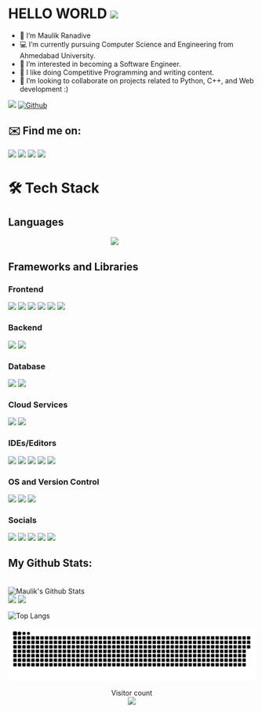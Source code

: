 # HELLO WORLD <img src="https://raw.githubusercontent.com/MartinHeinz/MartinHeinz/master/wave.gif" width="48">

- 🔭 I’m Maulik Ranadive 
- 💻 I’m currently pursuing Computer Science and Engineering from Ahmedabad University.
- 👀 I’m interested in becoming a Software Engineer.
- 🌱 I like doing Competitive Programming and writing content.
- :slightly_smiling_face: I’m looking to collaborate on projects related to Python, C++, and Web development :)

<!---
Maulik176/Maulik176 is a ✨ special ✨ repository because its `README.md` (this file) appears on your GitHub profile.
You can click the Preview link to take a look at your changes.
--->
![](https://visitor-badge.laobi.icu/badge?page_id=Maulik176.Maulik176)
[![Github](https://img.shields.io/github/followers/Maulik176?label=Follow&style=social)](https://github.com/Maulik176)

## ✉️ Find me on: 

[<img src="https://img.shields.io/badge/Gmail-D14836?style=for-the-badge&logo=gmail&logoColor=white" />](mailto:maulikranadive355@gmail.com)
[<img src="https://img.shields.io/badge/website-000000?style=for-the-badge&logo=About.me&logoColor=white" />](https://maulik-ranadive-portfolio.netlify.app/)
[<img src="https://img.shields.io/badge/LinkedIn-0077B5?style=for-the-badge&logo=linkedin&logoColor=white" />](https://www.linkedin.com/in/maulik-ranadive/)
[<img src="https://img.shields.io/badge/Instagram-E4405F?style=for-the-badge&logo=instagram&logoColor=white" />](https://www.instagram.com/__maulik__17__/)



# 🛠️ Tech Stack

## Languages

<p align="center">
  <a href="https://skillicons.dev" style='align-content: space-between;'>
    <img src="https://skillicons.dev/icons?i=js,html,css,typescript,cpp,python&perline=8" style="text-indent: 5em; " />
  </a>
</p>

## Frameworks and Libraries


### Frontend
<p float="left">
<img src="https://img.shields.io/badge/React-20232A?style=for-the-badge&logo=react&logoColor=61DAFB">
<img src="https://img.shields.io/badge/Redux-593D88?style=for-the-badge&logo=redux&logoColor=white">
<img src="https://img.shields.io/badge/next.js-000000?style=for-the-badge&logo=nextdotjs&logoColor=white">
<img src="https://img.shields.io/badge/Tailwind_CSS-38B2AC?style=for-the-badge&logo=tailwind-css&logoColor=white">
<img src="https://img.shields.io/badge/Bootstrap-563D7C?style=for-the-badge&logo=bootstrap&logoColor=white">
<img src="https://img.shields.io/badge/jQuery-0769AD?style=for-the-badge&logo=jquery&logoColor=white">
</p>


### Backend

<p float="left">
<img src="https://img.shields.io/badge/Node.js-43853D?style=for-the-badge&logo=node.js&logoColor=white">
<img src="https://img.shields.io/badge/Express.js-404D59?style=for-the-badge">
</p>


### Database
<p float="float">
<img src="https://img.shields.io/badge/MongoDB-4EA94B?style=for-the-badge&logo=mongodb&logoColor=white">
<img src="https://img.shields.io/badge/MySQL-00000F?style=for-the-badge&logo=mysql&logoColor=white">
</p>


### Cloud Services
<p float="left">
<img src="https://img.shields.io/badge/Netlify-00C7B7?style=for-the-badge&logo=netlify&logoColor=white">
<img src="https://img.shields.io/badge/Google_Cloud-4285F4?style=for-the-badge&logo=google-cloud&logoColor=white">
</p>

### IDEs/Editors
<p float="left">
<img src="https://img.shields.io/badge/Visual_Studio_Code-0078D4?style=for-the-badge&logo=visual%20studio%20code&logoColor=white">
<img src="https://img.shields.io/badge/Atom-66595C?style=for-the-badge&logo=Atom&logoColor=white">
<img src="https://img.shields.io/badge/Arduino_IDE-00979D?style=for-the-badge&logo=arduino&logoColor=white">
<img src="https://img.shields.io/badge/Colab-F9AB00?style=for-the-badge&logo=googlecolab&color=525252">
<img src="https://img.shields.io/badge/Codesandbox-000000?style=for-the-badge&logo=CodeSandbox&logoColor=white">
</p>

### OS and Version Control

<p float="left">

<img src="https://img.shields.io/badge/Windows-0078D6?style=for-the-badge&logo=windows&logoColor=white" />
<img src="https://img.shields.io/badge/GitHub-100000?style=for-the-badge&logo=github&logoColor=white" />
<img src='https://camo.githubusercontent.com/ec0d32e85caf4723d5182a75338c89f85a2c3679aed0c46c9ee9fd1c8dc2a316/68747470733a2f2f696d672e736869656c64732e696f2f62616467652f6769742d2532334630353033332e7376673f7374796c653d666f722d7468652d6261646765266c6f676f3d676974266c6f676f436f6c6f723d7768697465'/>
</p>


### Socials

[<img src="https://img.shields.io/badge/-LeetCode-FFA116?style=for-the-badge&logo=LeetCode&logoColor=black" />](https://leetcode.com/user4360g/)
[<img src ="https://img.shields.io/badge/coding%20ninjas-DD6620?style=for-the-badge&logo=codingninjas&logoColor=white" />](https://www.codingninjas.com/studio/profile/49bf12a7-55b5-4d55-a803-a59f69db7b13)
[<img src="https://img.shields.io/badge/GeeksforGeeks-298D46?style=for-the-badge&logo=geeksforgeeks&logoColor=white" />](https://leetcode.com/user4360g/)
[<img src="https://img.shields.io/badge/-Hackerrank-2EC866?style=for-the-badge&logo=HackerRank&logoColor=white" />](https://www.hackerrank.com/maulik_r1?hr_r=1)
[<img src="https://img.shields.io/badge/Twitter-1DA1F2?style=for-the-badge&logo=twitter&logoColor=white" />](https://twitter.com/MaulikRanadive2)
## My Github Stats:

<br>
<img align="center" src="https://github-readme-stats-sigma-five.vercel.app/api?username=Maulik176&include_all_commits=true&count_private=true&show_icons=true&line_height=20&title_color=7A7ADB&icon_color=2234AE&text_color=D3D3D3&bg_color=0,000000,130F40" alt="Maulik's Github Stats">
</br>

<img src="https://github-profile-summary-cards.vercel.app/api/cards/profile-details?username=Maulik176&theme=github_dark" width="700"/>
<img src="https://github-profile-trophy.vercel.app/?username=Maulik176&margin-w=5&theme=radical" width="700"/>
  

![Top Langs](https://github-readme-stats-sigma-five.vercel.app/api/top-langs/?username=Maulik176&theme=tokyonight)

<!--- <img alt="Night Coding" src="https://raw.githubusercontent.com/AVS1508/AVS1508/master/assets/Night-Coding.gif" align="left"/> --->
<a href=#><img src="contributions.svg"></a>
<p align="center"> 
  Visitor count<br>
  <img src="https://profile-counter.glitch.me/Maulik176/count.svg" />
</p>
